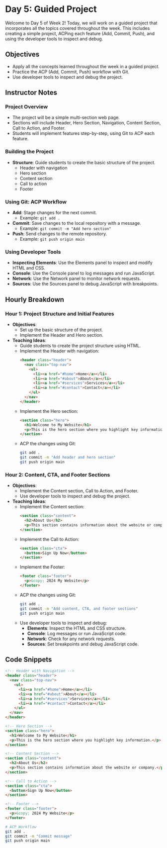 # Day 5: Guided Project

Welcome to Day 5 of Week 2! Today, we will work on a guided project that incorporates all the topics covered throughout the week. This includes creating a simple project, ACPing each feature (Add, Commit, Push), and using the developer tools to inspect and debug.

## Objectives

- Apply all the concepts learned throughout the week in a guided project.
- Practice the ACP (Add, Commit, Push) workflow with Git.
- Use developer tools to inspect and debug the project.

## Instructor Notes

### Project Overview

- The project will be a simple multi-section web page.
- Sections will include Header, Hero Section, Navigation, Content Section, Call to Action, and Footer.
- Students will implement features step-by-step, using Git to ACP each feature.

### Building the Project

- **Structure**: Guide students to create the basic structure of the project.
  - Header with navigation
  - Hero section
  - Content section
  - Call to action
  - Footer

### Using Git: ACP Workflow

- **Add**: Stage changes for the next commit.
  - Example: `git add .`
- **Commit**: Save changes to the local repository with a message.
  - Example: `git commit -m "Add hero section"`
- **Push**: Send changes to the remote repository.
  - Example: `git push origin main`

### Using Developer Tools

- **Inspecting Elements**: Use the Elements panel to inspect and modify HTML and CSS.
- **Console**: Use the Console panel to log messages and run JavaScript.
- **Network**: Use the Network panel to monitor network requests.
- **Sources**: Use the Sources panel to debug JavaScript with breakpoints.

## Hourly Breakdown

### Hour 1: Project Structure and Initial Features

- **Objectives**:
  - Set up the basic structure of the project.
  - Implement the Header and Hero section.
- **Teaching Ideas**:
  - Guide students to create the project structure using HTML.
  - Implement the Header with navigation:
    ```html
    <header class="header">
      <nav class="top-nav">
        <ul>
          <li><a href="#home">Home</a></li>
          <li><a href="#about">About</a></li>
          <li><a href="#services">Services</a></li>
          <li><a href="#contact">Contact</a></li>
        </ul>
      </nav>
    </header>
    ```
  - Implement the Hero section:
    ```html
    <section class="hero">
      <h1>Welcome to My Website</h1>
      <p>This is the hero section where you highlight key information.</p>
    </section>
    ```
  - ACP the changes using Git:
    ```bash
    git add .
    git commit -m "Add header and hero section"
    git push origin main
    ```

### Hour 2: Content, CTA, and Footer Sections

- **Objectives**:
  - Implement the Content section, Call to Action, and Footer.
  - Use developer tools to inspect and debug the project.
- **Teaching Ideas**:
  - Implement the Content section:
    ```html
    <section class="content">
      <h2>About Us</h2>
      <p>This section contains information about the website or company.</p>
    </section>
    ```
  - Implement the Call to Action:
    ```html
    <section class="cta">
      <button>Sign Up Now</button>
    </section>
    ```
  - Implement the Footer:
    ```html
    <footer class="footer">
      <p>&copy; 2024 My Website</p>
    </footer>
    ```
  - ACP the changes using Git:
    ```bash
    git add .
    git commit -m "Add content, CTA, and footer sections"
    git push origin main
    ```
  - Use developer tools to inspect and debug:
    - **Elements**: Inspect the HTML and CSS structure.
    - **Console**: Log messages or run JavaScript code.
    - **Network**: Check for any network requests.
    - **Sources**: Set breakpoints and debug JavaScript code.

## Code Snippets

```html
<!-- Header with Navigation -->
<header class="header">
  <nav class="top-nav">
    <ul>
      <li><a href="#home">Home</a></li>
      <li><a href="#about">About</a></li>
      <li><a href="#services">Services</a></li>
      <li><a href="#contact">Contact</a></li>
    </ul>
  </nav>
</header>

<!-- Hero Section -->
<section class="hero">
  <h1>Welcome to My Website</h1>
  <p>This is the hero section where you highlight key information.</p>
</section>

<!-- Content Section -->
<section class="content">
  <h2>About Us</h2>
  <p>This section contains information about the website or company.</p>
</section>

<!-- Call to Action -->
<section class="cta">
  <button>Sign Up Now</button>
</section>

<!-- Footer -->
<footer class="footer">
  <p>&copy; 2024 My Website</p>
</footer>
```

```bash
# ACP Workflow
git add .
git commit -m "Commit message"
git push origin main
```
